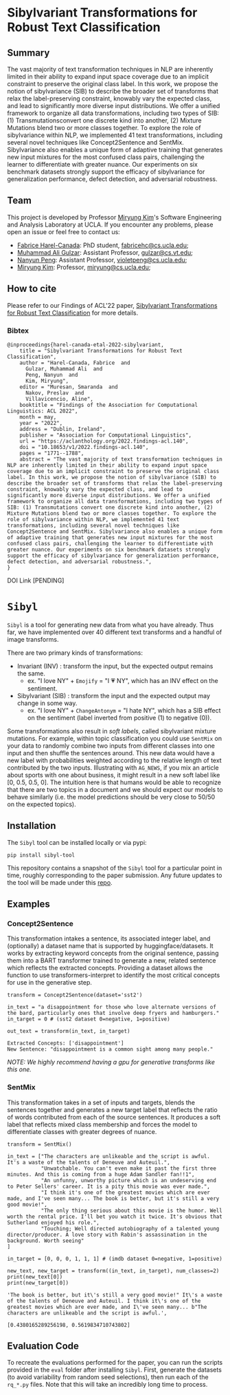 # Sibylvariant Transformations for Robust Text Classification

## Summary
The vast majority of text transformation techniques in NLP are inherently limited in their ability to expand input space coverage due to an implicit constraint to preserve the original class label. In this work, we propose the notion of sibylvariance (SIB) to describe the broader set of transforms that relax the label-preserving constraint, knowably vary the expected class, and lead to significantly more diverse input distributions. We  offer a unified framework to organize all data transformations, including two types of SIB: (1) Transmutationsconvert one discrete kind into another, (2) Mixture Mutations blend two or more classes together. To explore the role of sibylvariance within NLP, we implemented 41 text transformations, including several novel techniques like Concept2Sentence and SentMix. Sibylvariance also enables a unique form of adaptive training that generates new input mixtures for the most confused class pairs, challenging the learner to differentiate with greater nuance. Our experiments on six benchmark datasets strongly support the efficacy of sibylvariance for generalization performance, defect detection, and adversarial robustness.

## Team 
This project is developed by Professor [Miryung Kim](http://web.cs.ucla.edu/~miryung/)'s Software Engineering and Analysis Laboratory at UCLA. 
If you encounter any problems, please open an issue or feel free to contact us:

- [Fabrice Harel-Canada](https://fabrice.harel-canada.com/): PhD student, fabricehc@cs.ucla.edu;
- [Muhammad Ali Gulzar](https://people.cs.vt.edu/~gulzar/): Assistant Professor, gulzar@cs.vt.edu;
- [Nanyun Peng](https://vnpeng.net/): Assistant Professor, violetpeng@cs.ucla.edu;
- [Miryung Kim](https://web.cs.ucla.edu/~miryung/): Professor, miryung@cs.ucla.edu;

## How to cite 
Please refer to our Findings of ACL'22 paper, [Sibylvariant Transformations for Robust Text Classification](https://aclanthology.org/2022.findings-acl.140/) for more details. 

### Bibtex  
```
@inproceedings{harel-canada-etal-2022-sibylvariant,
    title = "Sibylvariant Transformations for Robust Text Classification",
    author = "Harel-Canada, Fabrice  and
      Gulzar, Muhammad Ali  and
      Peng, Nanyun  and
      Kim, Miryung",
    editor = "Muresan, Smaranda  and
      Nakov, Preslav  and
      Villavicencio, Aline",
    booktitle = "Findings of the Association for Computational Linguistics: ACL 2022",
    month = may,
    year = "2022",
    address = "Dublin, Ireland",
    publisher = "Association for Computational Linguistics",
    url = "https://aclanthology.org/2022.findings-acl.140",
    doi = "10.18653/v1/2022.findings-acl.140",
    pages = "1771--1788",
    abstract = "The vast majority of text transformation techniques in NLP are inherently limited in their ability to expand input space coverage due to an implicit constraint to preserve the original class label. In this work, we propose the notion of sibylvariance (SIB) to describe the broader set of transforms that relax the label-preserving constraint, knowably vary the expected class, and lead to significantly more diverse input distributions. We offer a unified framework to organize all data transformations, including two types of SIB: (1) Transmutations convert one discrete kind into another, (2) Mixture Mutations blend two or more classes together. To explore the role of sibylvariance within NLP, we implemented 41 text transformations, including several novel techniques like Concept2Sentence and SentMix. Sibylvariance also enables a unique form of adaptive training that generates new input mixtures for the most confused class pairs, challenging the learner to differentiate with greater nuance. Our experiments on six benchmark datasets strongly support the efficacy of sibylvariance for generalization performance, defect detection, and adversarial robustness.",
}
```

DOI Link [PENDING]

# `Sibyl`

`Sibyl` is a tool for generating new data from what you have already. Thus far, we have implemented over 40 different text transforms and a handful of image transforms.

There are two primary kinds of transformations:
- Invariant (INV) : transform the input, but the expected output remains the same.
  - ex. "I love NY" + `Emojify` = "I 💗 NY", which has an INV effect on the sentiment.
- Sibylvariant (SIB) : transform the input and the expected output may change in some way.
  - ex. "I love NY" + `ChangeAntonym` = "I hate NY", which has a SIB effect on the sentiment (label inverted from positive (1) to negative (0)).
  
Some transformations also result in *soft labels*, called sibylvariant mixture mutations. For example, within topic classification you could use `SentMix` on your data to randomly combine two inputs from different classes into one input and then shuffle the sentences around. This new data would have a new label with probabilities weighted according to the relative length of text contributed by the two inputs. Illustrating with `AG_NEWS`, if you mix an article about sports with one about business, it might result in a new soft label like [0, 0.5, 0.5, 0]. The intuition here is that humans would be able to recognize that there are two topics in a document and we should expect our models to behave similarly (i.e. the model predictions should be very close to 50/50 on the expected topics). 

## Installation

The `Sibyl` tool can be installed locally or via pypi:

```
pip install sibyl-tool
```

This repository contains a snapshot of the `Sibyl` tool for a particular point in time, roughly corresponding to the paper submission. Any future updates to the tool will be made under this [repo](https://github.com/fabriceyhc/Sibyl). 

## Examples

### Concept2Sentence

This transformation intakes a sentence, its associated integer label, and (optionally) a dataset name that is supported by huggingface/datasets. It works by extracting keyword concepts from the original sentence, passing them into a BART transformer trained to generate a new, related sentence which reflects the extracted concepts. Providing a dataset allows the function to use transformers-interpret to identify the most critical concepts for use in the generative step.

```
transform = Concept2Sentence(dataset='sst2')

in_text = "a disappointment for those who love alternate versions of the bard, particularly ones that involve deep fryers and hamburgers."
in_target = 0 # (sst2 dataset 0=negative, 1=positive)

out_text = transform(in_text, in_target)
```

```
Extracted Concepts: ['disappointment']
New Sentence: "disappointment is a common sight among many people."
```

*NOTE: We highly recommend having a gpu for generative transforms like this one.*


### SentMix

This transformation takes in a set of inputs and targets, blends the sentences together and generates a new target label that reflects the ratio of words contributed from each of the source sentences. It produces a soft label that reflects mixed class membership and forces the model to differentiate classes with greater degrees of nuance. 

```
transform = SentMix()

in_text = ["The characters are unlikeable and the script is awful. It's a waste of the talents of Deneuve and Auteuil.", 
           "Unwatchable. You can't even make it past the first three minutes. And this is coming from a huge Adam Sandler fan!!1",
           "An unfunny, unworthy picture which is an undeserving end to Peter Sellers' career. It is a pity this movie was ever made.",
           "I think it's one of the greatest movies which are ever made, and I've seen many... The book is better, but it's still a very good movie!",
           "The only thing serious about this movie is the humor. Well worth the rental price. I'll bet you watch it twice. It's obvious that Sutherland enjoyed his role.",
           "Touching; Well directed autobiography of a talented young director/producer. A love story with Rabin's assassination in the background. Worth seeing"
]

in_target = [0, 0, 0, 1, 1, 1] # (imdb dataset 0=negative, 1=positive)

new_text, new_target = transform((in_text, in_target), num_classes=2)
print(new_text[0])
print(new_target[0])
```

```
'The book is better, but it\'s still a very good movie!" It\'s a waste of the talents of Deneuve and Auteuil. I think it\'s one of the greatest movies which are ever made, and I\'ve seen many... b"The characters are unlikeable and the script is awful.',

[0.4380165289256198, 0.5619834710743802]
```

## Evaluation Code

To recreate the evaluations performed for the paper, you can run the scripts provided in the `eval` folder after installing `Sibyl`. First, generate the datasets (to avoid variability from random seed selections), then run each of the `rq_*.py` files. Note that this will take an incredibly long time to process. 
